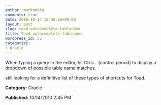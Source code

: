 ```yaml
---
author: marknadig
comments: true
date: 2010-10-14 18:46:50+00:00
layout: post
slug: toad-autocomplete-tablename
title: Toad autocomplete tablename
wordpress_id: 53
categories:
- Oracle
---
```


When typing a query in the editor, hit Ctrl+.  (control period) to display a dropdown of possible table name matches.

still looking for a definitive list of these types of shortcuts for Toad.

**Category:** Oracle

**Published:** 10/14/2010 2:45 PM

